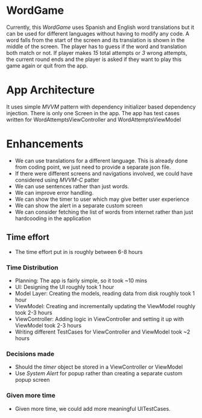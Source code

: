 # WordGame
Currently, this *WordGame* uses Spanish and English word translations but it can be used for different languages without having to modify any code. A 
word falls from the start of the screen and its translation is shown in the middle of the screen. The player has to guess if the word and translation 
both match or not. If player makes _15_ total attempts or _3_ wrong attempts, the current round ends and the player is asked if they want to play this 
game again or quit from the app.

# App Architecture
It uses simple _MVVM_ pattern with dependency initializer based dependency injection.
There is only one Screen in the app. The app has test cases written for WordAttemptsViewController and WordAttemptsViewModel

# Enhancements
* We can use translations for a different language. This is already done from coding point, we just need to provide a separate json file.
* If there were different screens and navigations involved, we could have considered using _MVVM-C_ patter
* We can use sentences rather than just words.
* We can improve error handling.
* We can show the timer to user which may give better user experience
* We can show the alert in a separate custom screen
* We can consider fetching the list of words from internet rather than just hardcooding in the application

## Time effort
* The time effort put in is roughly between 6-8 hours
### Time Distribution
* Planning: The app is fairly simple, so it took ~10 mins
* UI: Designing the UI roughly took 1 hour
* Model Layer: Creating the models, reading data from disk roughly took 1 hour
* ViewModel: Creating and incrementally updating the ViewModel roughly took 2-3 hours
* ViewController: Adding logic in ViewController and setting it up with ViewModel took 2-3 hours
* Writing different TestCases for ViewController and ViewModel took ~2 hours

### Decisions made
* Should the _timer_ object be stored in a ViewController or ViewModel
* Use _System Alert_ for popup rather than creating a separate custom popup screen

### Given more time
* Given more time, we could add more meaningful UITestCases.
